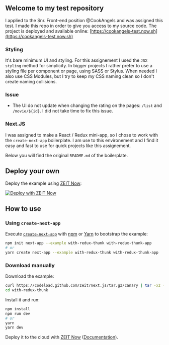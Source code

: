 ## Welcome to my test repository

I applied to the Snr. Front-end position @CookAngels and was assigned this test. I made this repo in order to give you access to my source code.
The project is deployed and available online: [https://cookangels-test.now.sh](https://cookangels-test.now.sh)

### Styling

It's bare minimum UI and styling. For this assignement I used the `JSX styling` method for simplicity. In bigger projects I rather prefer to use a styling file per component or page, using SASS or Stylus. When needed I also use CSS Modules, but I try to keep my CSS naming clean so I don't create naming collisions.

### Issue

- The UI do not update when changing the rating on the pages: `/list` and `/movie/${id}`. I did not take time to fix this issue.

### Next.JS

I was assigned to make a React / Redux mini-app, so I chose to work with the `create-next-app` boilerplate. I am use to this environement and I find it easy and fast to use for quick projects like this assignement.

Below you will find the original `README.md` of the boilerplate.


## Deploy your own

Deploy the example using [ZEIT Now](https://zeit.co/now):

[![Deploy with ZEIT Now](https://zeit.co/button)](https://zeit.co/import/project?template=https://github.com/zeit/next.js/tree/canary/examples/with-redux-thunk)

## How to use

### Using `create-next-app`

Execute [`create-next-app`](https://github.com/zeit/next.js/tree/canary/packages/create-next-app) with [npm](https://docs.npmjs.com/cli/init) or [Yarn](https://yarnpkg.com/lang/en/docs/cli/create/) to bootstrap the example:

```bash
npm init next-app --example with-redux-thunk with-redux-thunk-app
# or
yarn create next-app --example with-redux-thunk with-redux-thunk-app
```

### Download manually

Download the example:

```bash
curl https://codeload.github.com/zeit/next.js/tar.gz/canary | tar -xz --strip=2 next.js-canary/examples/with-redux-thunk
cd with-redux-thunk
```

Install it and run:

```bash
npm install
npm run dev
# or
yarn
yarn dev
```

Deploy it to the cloud with [ZEIT Now](https://zeit.co/import?filter=next.js&utm_source=github&utm_medium=readme&utm_campaign=next-example) ([Documentation](https://nextjs.org/docs/deployment)).
